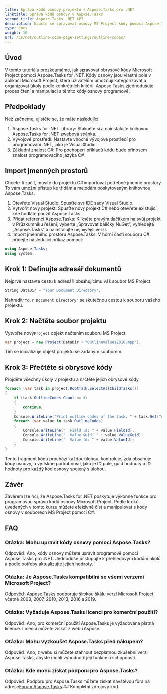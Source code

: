 ```yaml
---
title: Správa kódů osnovy projektu v Aspose.Tasks pro .NET
linktitle: Správa kódů osnovy v Aspose.Tasks
second_title: Aspose.Tasks .NET API
description: Naučte se spravovat osnovy MS Project kódy pomocí Aspose.Tasks pro .NET. Zjednodušte organizaci projektu bez námahy.
type: docs
weight: 10
url: /cs/net/outline-code-page-settings/outline-codes/
---
```

## Úvod
V tomto tutoriálu prozkoumáme, jak spravovat obrysové kódy Microsoft Project pomocí Aspose.Tasks for .NET. Kódy osnovy jsou vlastní pole v aplikaci Microsoft Project, která uživatelům umožňují kategorizovat a organizovat úkoly podle konkrétních kritérií. Aspose.Tasks zjednodušuje proces čtení a manipulaci s těmito kódy osnovy programově.
## Předpoklady
Než začneme, ujistěte se, že máte následující:
1.  Aspose.Tasks for .NET Library: Stáhněte si a nainstalujte knihovnu Aspose.Tasks for .NET z[webová stránka](https://releases.aspose.com/tasks/net/).
2. Vývojové prostředí: Nastavte vhodné vývojové prostředí pro programování .NET, jako je Visual Studio.
3. Základní znalost C#: Pro pochopení příkladů kódu bude přínosem znalost programovacího jazyka C#.

## Import jmenných prostorů
Chcete-li začít, musíte do projektu C# importovat potřebné jmenné prostory. To vám umožní přístup ke třídám a metodám poskytovaným knihovnou Aspose.Tasks.
1. Otevřete Visual Studio: Spusťte své IDE sady Visual Studio.
2. Vytvořit nový projekt: Spusťte nový projekt C# nebo otevřete existující, kde hodláte použít Aspose.Tasks.
3. Přidat referenci Aspose.Tasks: Klikněte pravým tlačítkem na svůj projekt v Průzkumníku řešení, vyberte „Spravovat balíčky NuGet“, vyhledejte „Aspose.Tasks“ a nainstalujte nejnovější verzi.
4. Import jmenného prostoru Aspose.Tasks: V horní části souboru C# přidejte následující příkaz pomocí:
```csharp
using Aspose.Tasks;
using System;

```
## Krok 1: Definujte adresář dokumentů
Nejprve nastavte cestu k adresáři obsahujícímu váš soubor MS Project.
```csharp
String DataDir = "Your Document Directory";
```
 Nahradit`"Your Document Directory"` se skutečnou cestou k souboru vašeho projektu.
## Krok 2: Načtěte soubor projektu
 Vytvořte nový`Project` objekt načtením souboru MS Project.
```csharp
var project = new Project(DataDir + "OutlineValues2010.mpp");
```
Tím se inicializuje objekt projektu se zadaným souborem.
## Krok 3: Přečtěte si obrysové kódy
Projděte všechny úkoly v projektu a načtěte jejich obrysové kódy.
```csharp
foreach (var task in project.RootTask.SelectAllChildTasks())
{
    if (task.OutlineCodes.Count <= 0)
    {
        continue;
    }
    Console.WriteLine("Print outline codes of the task: " + task.Get(Tsk.Name));
    foreach (var value in task.OutlineCodes)
    {
        Console.WriteLine("  Field Id: " + value.FieldId);
        Console.WriteLine("  Value Guid: " + value.ValueGuid);
        Console.WriteLine("  Value Id: " + value.ValueId);
    }
}
```
Tento fragment kódu prochází každou úlohou, kontroluje, zda obsahuje kódy osnovy, a vytiskne podrobnosti, jako je ID pole, guid hodnoty a ID hodnoty pro každý kód osnovy spojený s úlohou.

## Závěr
Závěrem lze říci, že Aspose.Tasks for .NET poskytuje výkonné funkce pro programovou správu kódů osnovy Microsoft Project. Podle kroků uvedených v tomto kurzu můžete efektivně číst a manipulovat s kódy osnovy v souborech MS Project pomocí C#.
## FAQ
### Otázka: Mohu upravit kódy osnovy pomocí Aspose.Tasks?
Odpověď: Ano, kódy osnovy můžete upravit programově pomocí Aspose.Tasks pro .NET. Jednoduše přistupujte k přehledovým kódům úkolů a podle potřeby aktualizujte jejich hodnoty.
### Otázka: Je Aspose.Tasks kompatibilní se všemi verzemi Microsoft Project?
Odpověď: Aspose.Tasks podporuje širokou škálu verzí Microsoft Project, včetně 2003, 2007, 2010, 2013, 2016 a 2019.
### Otázka: Vyžaduje Aspose.Tasks licenci pro komerční použití?
Odpověď: Ano, pro komerční použití Aspose.Tasks je vyžadována platná licence. Licenci můžete získat z webu Aspose.
### Otázka: Mohu vyzkoušet Aspose.Tasks před nákupem?
Odpověď: Ano, z webu si můžete stáhnout bezplatnou zkušební verzi Aspose.Tasks, abyste mohli vyhodnotit její funkce a schopnosti.
### Otázka: Kde mohu získat podporu pro Aspose.Tasks?
 Odpověď: Podporu pro Aspose.Tasks můžete získat návštěvou fóra na adrese[Fórum Aspose.Tasks](https://forum.aspose.com/c/tasks/15).## Kompletní zdrojový kód